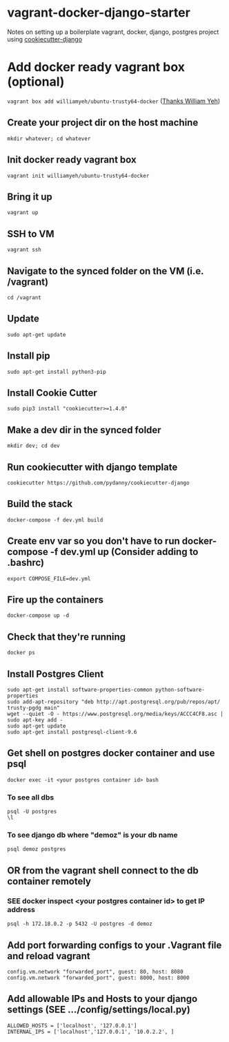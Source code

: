 # vagrant-docker-django-starter

Notes on setting up a boilerplate vagrant, docker, django, postgres project using [cookiecutter-django](https://github.com/pydanny/cookiecutter-django)

# Add docker ready vagrant box (optional)

`vagrant box add williamyeh/ubuntu-trusty64-docker`
([Thanks William Yeh](https://github.com/William-Yeh))

## Create your project dir on the host machine
`mkdir whatever; cd whatever`

## Init docker ready vagrant box
`vagrant init williamyeh/ubuntu-trusty64-docker`

## Bring it up
`vagrant up`

## SSH to VM
`vagrant ssh`

## Navigate to the synced folder on the VM (i.e. /vagrant)
`cd /vagrant`

## Update
`sudo apt-get update`

## Install pip
`sudo apt-get install python3-pip`

## Install Cookie Cutter
`sudo pip3 install "cookiecutter>=1.4.0"`

## Make a dev dir in the synced folder
`mkdir dev; cd dev`

## Run cookiecutter with django template
`cookiecutter https://github.com/pydanny/cookiecutter-django`

## Build the stack
`docker-compose -f dev.yml build`

## Create env var so you don't have to run docker-compose -f dev.yml up (Consider adding to .bashrc)
`export COMPOSE_FILE=dev.yml`

## Fire up the containers
`docker-compose up -d`

## Check that they're running
`docker ps`

## Install Postgres Client
```shell
sudo apt-get install software-properties-common python-software-properties
sudo add-apt-repository "deb http://apt.postgresql.org/pub/repos/apt/ trusty-pgdg main"
wget --quiet -O - https://www.postgresql.org/media/keys/ACCC4CF8.asc | sudo apt-key add -
sudo apt-get update
sudo apt-get install postgresql-client-9.6
```

## Get shell on postgres docker container and use psql
`docker exec -it <your postgres container id> bash`

### To see all dbs
```shell
psql -U postgres
\l
```

### To see django db where "demoz" is your db name
`psql demoz postgres`

## OR from the vagrant shell connect to the db container remotely
### SEE docker inspect &lt;your postgres container id&gt; to get IP address
`psql -h 172.18.0.2 -p 5432 -U postgres -d demoz`

## Add port forwarding configs to your .Vagrant file and reload vagrant
```shell
config.vm.network "forwarded_port", guest: 80, host: 8080
config.vm.network "forwarded_port", guest: 8000, host: 8000
```

## Add allowable IPs and Hosts to your django settings (SEE .../config/settings/local.py)
```shell
ALLOWED_HOSTS = ['localhost', '127.0.0.1']
INTERNAL_IPS = ['localhost','127.0.0.1', '10.0.2.2', ]
```
